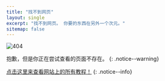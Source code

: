 ```yaml
---
title: "找不到网页"
layout: single
excerpt: "找不到网页。 你要的东西在另外一个次元。"
sitemap: false
---
```


![404](/images/404.jpg)

抱歉，但是你正在尝试查看的页面不存在。
{: .notice--warning}

[点击这里来查看网站上的所有教程！](site-navigation)
{: .notice--info}
